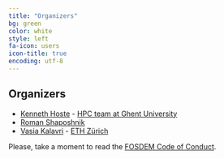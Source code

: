 ```yaml
---
title: "Organizers"
bg: green
color: white
style: left
fa-icon: users
icon-title: true
encoding: utf-8
---
```


## Organizers

* [Kenneth Hoste](https://github.com/boegel) - [HPC team at Ghent University](http://www.ugent.be/hpc/en)
* [Roman Shaposhnik](https://github.com/rvs)
* [Vasia Kalavri](https://github.com/vasia) - [ETH Zürich](https://www.ethz.ch)

Please, take a moment to read the [FOSDEM Code of Conduct](https://fosdem.org/2017/practical/conduct/).
